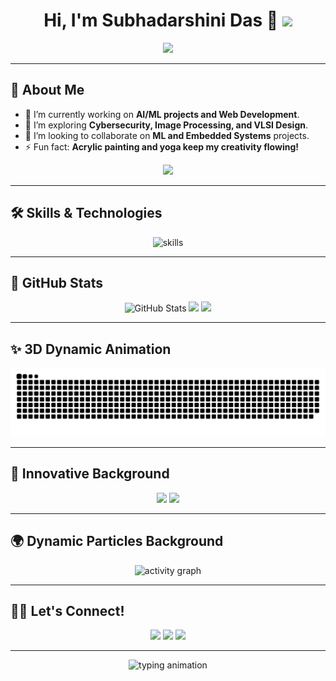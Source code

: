 <h1 align="center">
  Hi, I'm Subhadarshini Das 👋
  <img src="https://media.giphy.com/media/hvRJCLFzcasrR4ia7z/giphy.gif" width="35px">
</h1>

<p align="center">
  <img src="https://readme-typing-svg.herokuapp.com?color=%23FF5733&size=22&center=true&vCenter=true&width=600&lines=Electronics+%26+Communication+Engineering+Student;Passionate+Developer+and+Innovator;Exploring+VLSI%2C+AI%2C+and+Web+Development;I+Love+Learning+New+Technologies!">
</p>

---

## 🚀 About Me

- 🔭 I’m currently working on **AI/ML projects and Web Development**.
- 🌱 I’m exploring **Cybersecurity, Image Processing, and VLSI Design**.
- 💞️ I’m looking to collaborate on **ML and Embedded Systems** projects.
- ⚡ Fun fact: **Acrylic painting and yoga keep my creativity flowing!**
  
<p align="center">
  <img src="https://raw.githubusercontent.com/muhiqsimui/muhiqsimui/main/images/dev-working_rounded.gif" width="200px"/>
</p>

---

## 🛠️ Skills & Technologies

<p align="center">
  <img src="https://skillicons.dev/icons?i=java,python,html,css,javascript,sql,bootstrap,matlab,kotlin" alt="skills"/>
</p>

---

## 🌟 GitHub Stats

<p align="center">
  <img src="https://github-readme-stats.vercel.app/api?username=dassubhadarshini&show_icons=true&theme=tokyonight" alt="GitHub Stats" width="50%">
  <img src="https://github-readme-streak-stats.herokuapp.com/?user=dassubhadarshini&theme=tokyonight" width="50%" />
  <img src="https://github-readme-stats.vercel.app/api/top-langs/?username=dassubhadarshini&layout=compact&theme=tokyonight" width="50%">
</p>

---

## ✨ 3D Dynamic Animation

<p align="center">
  <img src="https://raw.githubusercontent.com/Platane/snk/output/github-contribution-grid-snake.svg" alt="snake animation" />
</p>

---

## 🎨 Innovative Background

<p align="center">
  <img src="https://media.giphy.com/media/jTNG3RF6EwbkpD4LZx/giphy.gif" width="300px" />
  <img src="https://media.giphy.com/media/26gsspf0hG9tGJk4Q/giphy.gif" width="300px"/>
</p>

---

## 🌍 Dynamic Particles Background

<p align="center">
  <img src="https://cdn.jsdelivr.net/gh/Ashutosh00710/github-readme-activity-graph@main/graph/1417323469.svg" alt="activity graph" />
</p>

---

## 🧑‍💻 Let's Connect!

<p align="center">
  <a href="mailto:your-email@example.com"><img src="https://img.shields.io/badge/Email-D14836?style=for-the-badge&logo=gmail&logoColor=white"/></a>
  <a href="https://www.linkedin.com/in/dassubhadarshini"><img src="https://img.shields.io/badge/LinkedIn-0077B5?style=for-the-badge&logo=linkedin&logoColor=white"/></a>
  <a href="https://github.com/dassubhadarshini"><img src="https://img.shields.io/badge/GitHub-100000?style=for-the-badge&logo=github&logoColor=white"/></a>
</p>

---

<p align="center">
  <img src="https://readme-typing-svg.herokuapp.com?font=Fira+Code&pause=1000&color=00F700&center=true&vCenter=true&width=435&lines=Always+Learning+and+Building!" alt="typing animation" />
</p>






